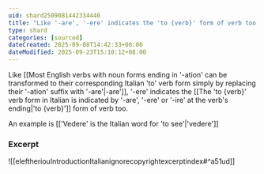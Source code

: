 ```yaml
---
uid: shard2509081442334440
title: "Like '-are', '-ere' indicates the 'to {verb}' form of verb too."
type: shard
categories: [sourced]
dateCreated: 2025-09-08T14:42:33+08:00
dateModified: 2025-09-23T15:10:12+08:00
---
```

Like [[Most English verbs with noun forms ending in '-ation' can be transformed to their corresponding Italian 'to' verb form simply by replacing their '-ation' suffix with '-are'|-are']], '-ere' indicates the [[The 'to {verb}' verb form in Italian is indicated by '-are', '-ere' or '-ire' at the verb's ending|'to {verb}']] form of verb too.

An example is [['Vedere' is the Italian word for 'to see'|'vedere']]
### Excerpt
![[eleftheriouIntroductionItalianignorecopyrightexcerptindex#^a51ud]]